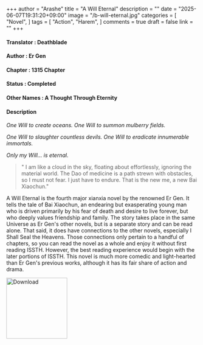 +++
author = "Arashe"
title = "A Will Eternal"
description = ""
date = "2025-06-07T19:31:20+09:00"
image = "/b-will-eternal.jpg"
categories = [
    "Novel",
]
tags = [
    "Action",
    "Harem",
]
comments = true
draft = false
link = ""
+++

#### Translator   : Deathblade

#### Author  : Er Gen

#### Chapter : 1315 Chapter

#### Status  : Completed

#### Other Names    : A Thought Through Eternity

#### Description

*One Will to create oceans. One Will to summon mulberry fields.*

*One Will to slaughter countless devils. One Will to eradicate innumerable immortals.*

*Only my Will… is eternal.*

> " I am like a cloud in the sky, floating about effortlessly, ignoring the material world. The Dao of medicine is a path strewn with obstacles, so I must not fear. I just have to endure. That is the new me, a new Bai Xiaochun."

A Will Eternal is the fourth major xianxia novel by the renowned Er Gen. It tells the tale of Bai Xiaochun, an endearing but exasperating young man who is driven primarily by his fear of death and desire to live forever, but who deeply values friendship and family. The story takes place in the same Universe as Er Gen's other novels, but is a separate story and can be read alone. That said, it does have connections to the other novels, especially I Shall Seal the Heavens. Those connections only pertain to a handful of chapters, so you can read the novel as a whole and enjoy it without first reading ISSTH. However, the best reading experience would begin with the later portions of ISSTH. This novel is much more comedic and light-hearted than Er Gen's previous works, although it has its fair share of action and drama.

<a href="{{ page.download }}">
  <img src="/download.png" alt="Download" width="160" />
</a>